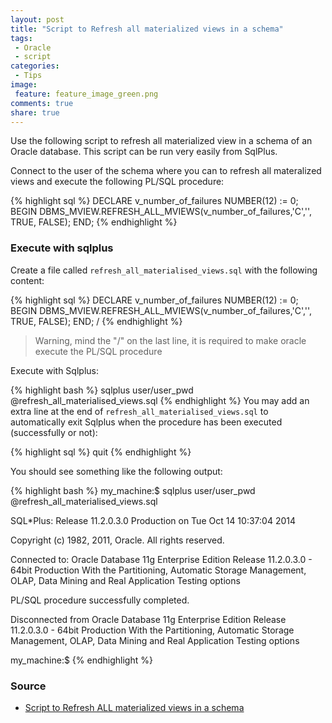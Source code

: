 ```yaml
---
layout: post
title: "Script to Refresh all materialized views in a schema"
tags:
 - Oracle
 - script
categories:
 - Tips
image:
 feature: feature_image_green.png
comments: true
share: true
---
```


Use the following script to refresh all materialized view in a schema of an Oracle database. This script can be run very easily from SqlPlus.


Connect to the user of the schema where you can to refresh all materalized views and execute the following PL/SQL procedure:

{% highlight sql %}
DECLARE
  v_number_of_failures NUMBER(12) := 0;
BEGIN
  DBMS_MVIEW.REFRESH_ALL_MVIEWS(v_number_of_failures,'C','', TRUE, FALSE);
END;
{% endhighlight %}

### Execute with sqlplus

Create a file called ```refresh_all_materialised_views.sql``` with the following content:

{% highlight sql %}
DECLARE
v_number_of_failures NUMBER(12) := 0;
BEGIN
DBMS_MVIEW.REFRESH_ALL_MVIEWS(v_number_of_failures,'C','', TRUE, FALSE);
END;
/
{% endhighlight %}

> Warning, mind the "/" on the last line, it is required to make oracle execute the PL/SQL procedure

Execute with Sqlplus:

{% highlight bash %}
sqlplus user/user_pwd @refresh_all_materialised_views.sql
{% endhighlight %}
You may add an extra line at the end of ```refresh_all_materialised_views.sql``` to automatically exit Sqlplus when the procedure has been executed (successfully or not):

{% highlight sql %}
quit
{% endhighlight %}

You should see something like the following output:

{% highlight bash %}
my_machine:$ sqlplus user/user_pwd @refresh_all_materialised_views.sql

SQL*Plus: Release 11.2.0.3.0 Production on Tue Oct 14 10:37:04 2014

Copyright (c) 1982, 2011, Oracle.  All rights reserved.


Connected to:
Oracle Database 11g Enterprise Edition Release 11.2.0.3.0 - 64bit Production
With the Partitioning, Automatic Storage Management, OLAP, Data Mining
and Real Application Testing options


PL/SQL procedure successfully completed.

Disconnected from Oracle Database 11g Enterprise Edition Release 11.2.0.3.0 - 64bit Production
With the Partitioning, Automatic Storage Management, OLAP, Data Mining
and Real Application Testing options

my_machine:$
{% endhighlight %}

### Source

* [Script to Refresh ALL materialized views in a schema](http://www.bash-dba.com/2011/10/refreshing-all-materialized-view-in.html)

